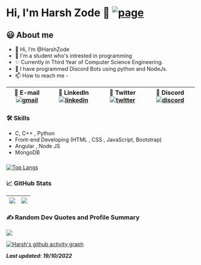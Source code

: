 
<!---
HarshZode/HarshZode is a ✨ special ✨ repository because its `README.md` (this file) appears on your GitHub profile.
You can click the Preview link to take a look at your changes.
--->

# Hi, I'm Harsh Zode 🔗 [![page](https://img.shields.io/website?down_color=red&down_message=offline&style=flat-square&up_color=success&up_message=online&url=https%3A%2F%2FHarshZode.github.io%2F)](https://HarshZode.github.io/)
  
## 😃 About me 

- 👋 Hi, I’m @HarshZode
- 🌱 I'm a student who's intrested in programming
- ✨ Currently in Third Year of Computer Science Engineering.
- 👑 I have programmed Discord Bots using python and NodeJs.
- 📫 How to reach me - 

| 📧 E-mail [![gmail](https://img.shields.io/badge/Harsh%20Zode-0A66C2?style=flat-square&color=white&logo=gmail)](mailto:zodeharsh@gmail.com) | 💼 LinkedIn [![linkedin](https://img.shields.io/badge/Harsh%20Zode-0A66C2?style=flat-square&logo=linkedin&logoColor=white)](https://www.linkedin.com/in/harsh-zode-67a6071b8/)|💬 Twitter [![twitter](https://img.shields.io/twitter/follow/harsh_zode_?color=blue&label=Harsh%20Zode&logo=twitter&style=flat-square)](https://www.twitter.com/harsh_zode_/)|👥 Discord [![discord](https://img.shields.io/discord/761173535736856588?label=Taken's%20Crib&labelColor=%235865F2&logo=discord&logoColor=white&style=flat-square)](https://discord.gg/5ZGzSUJ) |
| ------------ | ------------- | ------------- |  ------------- |


 ### 🛠 Skills
- C, C++ , Python
- Front-end Developing (HTML , CSS , JavaScript, Bootstrap)  
- Angular , Node JS
- MongoDB

 ###
 
<!-- ![Harsh's GitHub stats](https://github-readme-stats.vercel.app/api?username=HarshZode&show_icons=true&theme=radical) -->

[![Top Langs](https://github-readme-stats.vercel.app/api/top-langs/?username=HarshZode&theme=github_dark&layout=compact)](https://github.com/HarshZode/github-readme-stats)


###  📈 GitHub Stats

| <!-- <![Harsh's GitHub stats] --> <img src="https://github-readme-stats.vercel.app/api?username=HarshZode&&show_icons=true&count_private=true&theme=github_dark">|<!--  ![GitHub Streak] --><img src="https://github-readme-streak-stats.herokuapp.com/?user=HarshZode&theme=blueberry_duo"/> |
| ------------| ------------- |


 ### ✍️ Random Dev Quotes and Profile Summary
 ![](https://quotes-github-readme.vercel.app/api?type=horizontal&theme=dracula) 
 <!-- <img src="https://github-profile-summary-cards.vercel.app/api/cards/profile-details?username=HarshZode&theme=vue" align = "center"> -->

 [![Harsh's github activity graph](https://activity-graph.herokuapp.com/graph?username=HarshZode&theme=react-dark)](https://github.com/ashutosh00710/github-readme-activity-graph)


**_Last updated: 19/10/2022_**

<!-- **_[@HarshZode](https://www.github.com/HarshZode)_** -->


